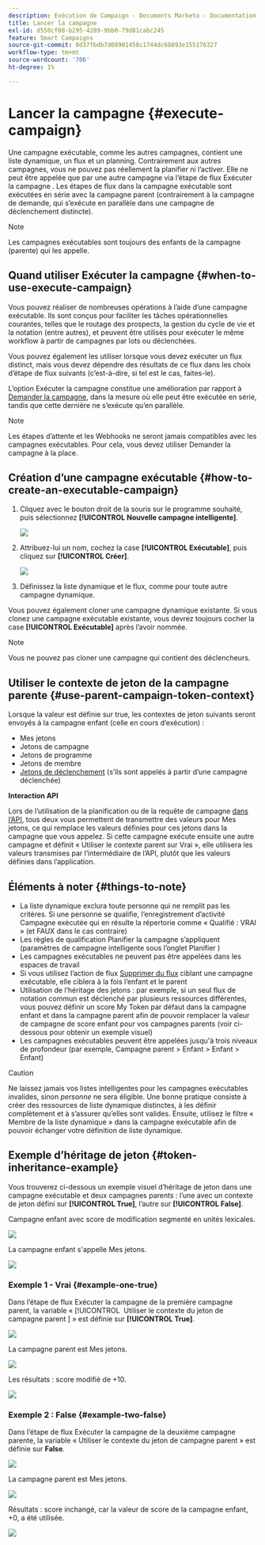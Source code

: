 ```yaml
---
description: Exécution de Campaign - Documents Marketo - Documentation du produit
title: Lancer la campagne
exl-id: d550cf08-b295-4289-9bb0-79d81cabc245
feature: Smart Campaigns
source-git-commit: 0d37fbdb7d08901458c1744dc68893e155176327
workflow-type: tm+mt
source-wordcount: '706'
ht-degree: 1%

---
```


# Lancer la campagne {#execute-campaign}

Une campagne exécutable, comme les autres campagnes, contient une liste dynamique, un flux et un planning. Contrairement aux autres campagnes, vous ne pouvez pas réellement la planifier ni l’activer. Elle ne peut être appelée que par une autre campagne via l’étape de flux Exécuter la campagne . Les étapes de flux dans la campagne exécutable sont exécutées en série avec la campagne parent (contrairement à la campagne de demande, qui s’exécute en parallèle dans une campagne de déclenchement distincte).

>[!NOTE]
>
>Les campagnes exécutables sont toujours des enfants de la campagne (parente) qui les appelle.

## Quand utiliser Exécuter la campagne {#when-to-use-execute-campaign}

Vous pouvez réaliser de nombreuses opérations à l’aide d’une campagne exécutable. Ils sont conçus pour faciliter les tâches opérationnelles courantes, telles que le routage des prospects, la gestion du cycle de vie et la notation (entre autres), et peuvent être utilisés pour exécuter le même workflow à partir de campagnes par lots ou déclenchées.

Vous pouvez également les utiliser lorsque vous devez exécuter un flux distinct, mais vous devez dépendre des résultats de ce flux dans les choix d’étape de flux suivants (c’est-à-dire, si tel est le cas, faites-le).

L’option Exécuter la campagne constitue une amélioration par rapport à [Demander la campagne](/help/marketo/product-docs/core-marketo-concepts/smart-campaigns/flow-actions/request-campaign.md), dans la mesure où elle peut être exécutée en série, tandis que cette dernière ne s’exécute qu’en parallèle.

>[!NOTE]
>
>Les étapes d’attente et les Webhooks ne seront jamais compatibles avec les campagnes exécutables. Pour cela, vous devez utiliser Demander la campagne à la place.

## Création d’une campagne exécutable {#how-to-create-an-executable-campaign}

1. Cliquez avec le bouton droit de la souris sur le programme souhaité, puis sélectionnez **[!UICONTROL Nouvelle campagne intelligente]**.

   ![](assets/execute-campaign-1.png)

1. Attribuez-lui un nom, cochez la case **[!UICONTROL Exécutable]**, puis cliquez sur **[!UICONTROL Créer]**.

   ![](assets/execute-campaign-2.png)

1. Définissez la liste dynamique et le flux, comme pour toute autre campagne dynamique.

Vous pouvez également cloner une campagne dynamique existante. Si vous clonez une campagne exécutable existante, vous devrez toujours cocher la case **[!UICONTROL Exécutable]** après l’avoir nommée.

>[!NOTE]
>
>Vous ne pouvez pas cloner une campagne qui contient des déclencheurs.

## Utiliser le contexte de jeton de la campagne parente {#use-parent-campaign-token-context}

Lorsque la valeur est définie sur true, les contextes de jeton suivants seront envoyés à la campagne enfant (celle en cours d’exécution) :

* Mes jetons
* Jetons de campagne
* Jetons de programme
* Jetons de membre
* [Jetons de déclenchement](/help/marketo/product-docs/marketo-sales-insight/msi-for-salesforce/features/tabs-in-the-msi-panel/interesting-moments/trigger-tokens-for-interesting-moments.md) (s’ils sont appelés à partir d’une campagne déclenchée)

**Interaction API**

Lors de l’utilisation de la planification ou de la requête de campagne [dans l’API](https://experienceleague.adobe.com/en/docs/marketo-developer/marketo/rest/assets/smart-campaigns#batch), tous deux vous permettent de transmettre des valeurs pour Mes jetons, ce qui remplace les valeurs définies pour ces jetons dans la campagne que vous appelez. Si cette campagne exécute ensuite une autre campagne et définit « Utiliser le contexte parent sur Vrai », elle utilisera les valeurs transmises par l’intermédiaire de l’API, plutôt que les valeurs définies dans l’application.

## Éléments à noter {#things-to-note}

* La liste dynamique exclura toute personne qui ne remplit pas les critères. Si une personne se qualifie, l’enregistrement d’activité Campagne exécutée qui en résulte la répertorie comme « Qualifié : VRAI » (et FAUX dans le cas contraire)
* Les règles de qualification Planifier la campagne s’appliquent (paramètres de campagne intelligente sous l’onglet Planifier )
* Les campagnes exécutables ne peuvent pas être appelées dans les espaces de travail
* Si vous utilisez l’action de flux [Supprimer du flux](/help/marketo/product-docs/core-marketo-concepts/smart-campaigns/flow-actions/remove-from-flow.md) ciblant une campagne exécutable, elle ciblera à la fois l’enfant et le parent
* Utilisation de l’héritage des jetons : par exemple, si un seul flux de notation commun est déclenché par plusieurs ressources différentes, vous pouvez définir un score My Token par défaut dans la campagne enfant et dans la campagne parent afin de pouvoir remplacer la valeur de campagne de score enfant pour vos campagnes parents (voir ci-dessous pour obtenir un exemple visuel)
* Les campagnes exécutables peuvent être appelées jusqu&#39;à trois niveaux de profondeur (par exemple, Campagne parent > Enfant > Enfant > Enfant)

>[!CAUTION]
>
>Ne laissez jamais vos listes intelligentes pour les campagnes exécutables invalides, sinon _personne_ ne sera éligible. Une bonne pratique consiste à créer des ressources de liste dynamique distinctes, à les définir complètement et à s’assurer qu’elles sont valides. Ensuite, utilisez le filtre « Membre de la liste dynamique » dans la campagne exécutable afin de pouvoir échanger votre définition de liste dynamique.

## Exemple d’héritage de jeton {#token-inheritance-example}

Vous trouverez ci-dessous un exemple visuel d’héritage de jeton dans une campagne exécutable et deux campagnes parents : l’une avec un contexte de jeton défini sur **[!UICONTROL True]**, l’autre sur **[!UICONTROL False]**.

Campagne enfant avec score de modification segmenté en unités lexicales.

![](assets/execute-campaign-3.png)

La campagne enfant s&#39;appelle Mes jetons.

![](assets/execute-campaign-4.png)

### Exemple 1 - Vrai {#example-one-true}

Dans l’étape de flux Exécuter la campagne de la première campagne parent, la variable « [!UICONTROL &#x200B; Utiliser le contexte du jeton de campagne parent &#x200B;] » est définie sur **[!UICONTROL True]**.

![](assets/execute-campaign-5.png)

La campagne parent est Mes jetons.

![](assets/execute-campaign-6.png)

Les résultats : score modifié de +10.

![](assets/execute-campaign-7.png)

### Exemple 2 : False {#example-two-false}

Dans l’étape de flux Exécuter la campagne de la deuxième campagne parente, la variable « Utiliser le contexte du jeton de campagne parent » est définie sur **False**.

![](assets/execute-campaign-8.png)

La campagne parent est Mes jetons.

![](assets/execute-campaign-9.png)

Résultats : score inchangé, car la valeur de score de la campagne enfant, +0, a été utilisée.

![](assets/execute-campaign-10.png)
